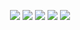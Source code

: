 <p align="center">
  <img src="https://user-images.githubusercontent.com/8832106/102006952-e0584200-3d5f-11eb-9d35-32b525c4e46d.gif">
  <img src="https://user-images.githubusercontent.com/8832106/102006952-e0584200-3d5f-11eb-9d35-32b525c4e46d.gif">
  <img src="https://user-images.githubusercontent.com/8832106/102006952-e0584200-3d5f-11eb-9d35-32b525c4e46d.gif">
  <img src="https://user-images.githubusercontent.com/8832106/102006952-e0584200-3d5f-11eb-9d35-32b525c4e46d.gif">
  <img src="https://user-images.githubusercontent.com/8832106/102006952-e0584200-3d5f-11eb-9d35-32b525c4e46d.gif">
</p>

<!--
**jooeycheng/jooeycheng** is a ✨ _special_ ✨ repository because its `README.md` (this file) appears on your GitHub profile.

Here are some ideas to get you started:

- 🔭 I’m currently working on ...
- 🌱 I’m currently learning ...
- 👯 I’m looking to collaborate on ...
- 🤔 I’m looking for help with ...
- 💬 Ask me about ...
- 📫 How to reach me: ...
- 😄 Pronouns: ...
- ⚡ Fun fact: ...
-->
